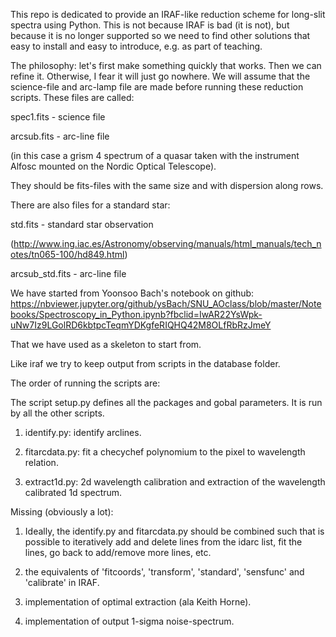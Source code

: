 This repo is dedicated to provide an IRAF-like reduction scheme for long-slit spectra using Python. This is not because IRAF is bad (it is not), but because it is no longer supported so we need to find other solutions that easy to install and easy to introduce, e.g. as part of teaching.

The philosophy: let's first make something quickly that works. Then we can refine it. Otherwise, I fear it will just go nowhere. We will assume that the science-file and arc-lamp file are made before running these reduction scripts. These files are called:

spec1.fits - science file

arcsub.fits - arc-line file

(in this case a grism 4 spectrum of a quasar taken with the instrument Alfosc mounted on the Nordic Optical Telescope).

They should be  fits-files with the same size and with dispersion along rows.

There are also files for a standard star:

std.fits - standard star observation 

(http://www.ing.iac.es/Astronomy/observing/manuals/html_manuals/tech_notes/tn065-100/hd849.html)

arcsub_std.fits - arc-line file 


We have started from Yoonsoo Bach's notebook on github:
https://nbviewer.jupyter.org/github/ysBach/SNU_AOclass/blob/master/Notebooks/Spectroscopy_in_Python.ipynb?fbclid=IwAR22YsWpk-uNw7Iz9LGolRD6kbtpcTeqmYDKgfeRIQHQ42M8OLfRbRzJmeY

That we have used as a skeleton to start from.


Like iraf we try to keep output from scripts in the database folder.

The order of running the scripts are:

The script setup.py defines all the packages and gobal parameters. It is run by all the other scripts.


1) identify.py: identify arclines. 


2) fitarcdata.py: fit a checychef polynomium to the pixel to wavelength relation. 


3) extract1d.py: 2d wavelength calibration and extraction of the wavelength calibrated 1d spectrum.



Missing (obviously a lot):
1) Ideally, the identify.py and fitarcdata.py should be combined such that is possible to iteratively add and delete lines from the idarc list, fit the lines, go back to add/remove more lines, etc.

2) the equivalents of 'fitcoords', 'transform', 'standard', 'sensfunc' and 'calibrate' in IRAF.

3) implementation of optimal extraction (ala Keith Horne).

4) implementation of output 1-sigma noise-spectrum.
